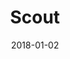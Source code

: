 ---
layout: site
title: "Scout"
date: 2018-01-02
categories: [community]
version: 1.4.9
major: 1
minor: 4
patch: 9
slug: scout
link: https://scout.ai/
submitter: lpolepeddi
permalink: /sites/:slug
---